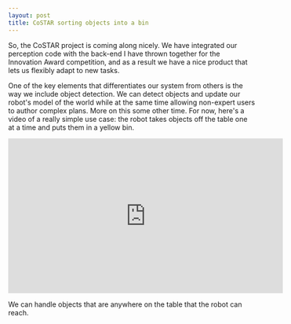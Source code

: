 ```yaml
---
layout: post
title: CoSTAR sorting objects into a bin
---
```


So, the CoSTAR project is coming along nicely. We have integrated our perception code with the back-end I have thrown together for the Innovation Award competition, and as a result we have a nice product that lets us flexibly adapt to new tasks.

One of the key elements that differentiates our system from others is the way we include object detection. We can detect objects and update our robot's model of the world while at the same time allowing non-expert users to author complex plans. More on this some other time. For now, here's a video of a really simple use case: the robot takes objects off the table one at a time and puts them in a yellow bin.

<iframe width="560" height="315" src="https://www.youtube.com/embed/5GBVrD8fQcc" frameborder="0" allowfullscreen></iframe>

We can handle objects that are anywhere on the table that the robot can reach.
